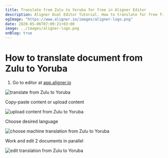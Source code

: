 ```yaml
---
title: Translate from Zulu to Yoruba for free in Aligner Editor
description: Aligner Dual Editor Tutorial. How to translate for free from Zulu to Yoruba. Aligner is multilingual document management platform. 
ogImage: "https://www.aligner.io/images/aligner-logo.png"
date: 2020-05-06T07:09:21+03:00
image: ../images/aligner-logo.png
onBlog: true
---
```


# How to translate document from Zulu to Yoruba

1. Go to editor at [app.aligner.io](https://app.aligner.io "Aligner App web page")

![translate from Zulu to Yoruba](../aligner-blank-editor.png "translate from Zulu to Yoruba")

Copy-paste content or upload content

![upload content from Zulu to Yoruba](../aligner-uploaded-document.png "upload content from Zulu to Yoruba")

Choose desired language

![choose machine translation from Zulu to Yoruba](../aligner-language-dropdown.png "choose machine translation from Zulu to Yoruba")

Work and edit 2 documents in parallel

![edit translation from Zulu to Yoruba](../aligner-double-sitded-editor.png "edit translation from Zulu to Yoruba")


